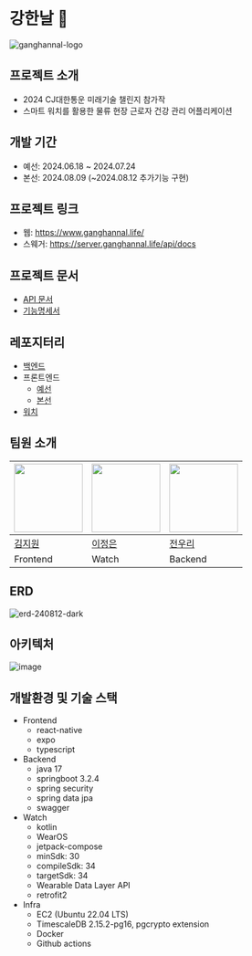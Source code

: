 # 강한날 👋
![ganghannal-logo](https://github.com/user-attachments/assets/ed20aa47-ad47-43f0-babf-50f9fe27d38a)

## 프로젝트 소개
- 2024 CJ대한통운 미래기술 챌린지 참가작
- 스마트 워치를 활용한 물류 현장 근로자 건강 관리 어플리케이션

## 개발 기간
- 예선:  2024.06.18 ~ 2024.07.24
- 본선:  2024.08.09 (~2024.08.12 추가기능 구현)

## 프로젝트 링크
- 웹: https://www.ganghannal.life/
- 스웨거: https://server.ganghannal.life/api/docs

## 프로젝트 문서
- [API 문서](https://www.notion.so/a4856769beb34526b69b5e64b77ec951?pvs=21)
- [기능명세서](https://www.notion.so/a790212276014b0ea5d6bbead2b0011a?pvs=21)

## 레포지터리
- [백엔드](https://github.com/EnergyChaCha/Energy-Springboot)
- 프론트엔드
    - [예선](https://github.com/EnergyChaCha/Energy-front)
    - [본선](https://github.com/EnergyChaCha/energy-front2)
- [워치](https://github.com/EnergyChaCha/Energy-watch)

## 팀원 소개
| <a href="https://github.com/Jiwon119"><img src="https://github.com/Jiwon119.png" width="120"/></a> | <a href="https://github.com/LeeJE20"><img src="https://github.com/LeeJE20.png" width="120"/></a> | <a href="https://github.com/woori0214"><img src="https://github.com/woori0214.png" width="120"/></a> |
| --- | --- | --- |
| [김지원](https://github.com/Jiwon119) | [이정은](https://github.com/LeeJE20) | [전우리](https://github.com/woori0214) |
| Frontend | Watch | Backend |

## ERD
![erd-240812-dark](https://github.com/user-attachments/assets/679e1301-10b1-4fb3-9906-2c9e36b86661)

## 아키텍처
![image](https://github.com/user-attachments/assets/2f1adccf-4d7b-4c36-a1c2-b05bcd337d46)

## 개발환경 및 기술 스택
- Frontend
    - react-native
    - expo
    - typescript
- Backend
    - java 17
    - springboot 3.2.4
    - spring security
    - spring data jpa
    - swagger
- Watch
    - kotlin
    - WearOS
    - jetpack-compose
    - minSdk: 30
    - compileSdk: 34
    - targetSdk: 34
    - Wearable Data Layer API
    - retrofit2
- Infra
    - EC2 (Ubuntu 22.04 LTS)
    - TimescaleDB 2.15.2-pg16, pgcrypto extension
    - Docker
    - Github actions
